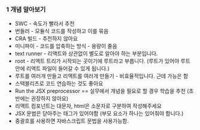 ### 1 개념 알아보기

- SWC - 속도가 빨라서 추천
- 번들러 - 모듈식 코드를 작성하고 이를 묶음
- CRA 빌드 - 추천하지 않아요
- 미니파이 - 코드를 압축하는 방식 - 용량이 줄음
- text runner - 리액트와 상관없이 별도로 알아야 하는 부분입니다.
- root - 리액트 트리가 시작되는 곳이기에 루트라고 부릅니다. (루트가 있어야 루트안에 리액트 파일이 들어갈 수 있게 됩니다.)
- 루트를 여러개 만들고 리액트를 여러개 만들기 - 비효율적입니다. 근데 가능은 함
- 스택블리츠로 코드 연습하는 것도 좋아요
- Run the JSX preprocessor == 실무에서 개념을 필요로 할 경우 학습을 추천 (초반에는 권장하지 않아요)
- 리액트 컴포넌트는 대문자, html은 소문자로 구분하여 작성해주세요
- JSX 문법은 닫아주는 태그가 있어야함 (부모 요소가 하나는 있어줘야 합니다.)
- 중괄호를 사용하면 자바스크립트 문법을 사용가능함.
